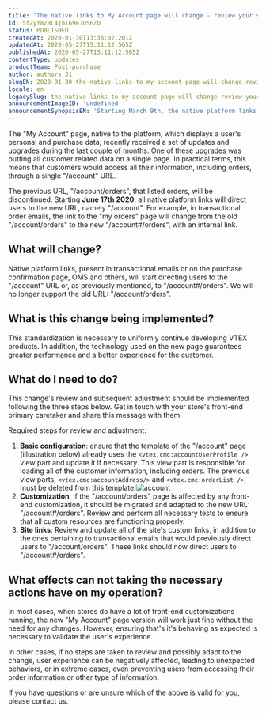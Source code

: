 ```yaml
---
title: 'The native links to My Account page will change - review your settings'
id: 5fZyY8ZBL4jni69eJOSEZO
status: PUBLISHED
createdAt: 2020-01-30T13:36:02.201Z
updatedAt: 2020-05-27T15:11:12.565Z
publishedAt: 2020-05-27T15:11:12.565Z
contentType: updates
productTeam: Post-purchase
author: authors_31
slugEN: 2020-01-30-the-native-links-to-my-account-page-will-change-review-your-settings
locale: en
legacySlug: the-native-links-to-my-account-page-will-change-review-your-settings
announcementImageID: 'undefined'
announcementSynopsisEN: 'Starting March 9th, the native platform links will direct users to the My Account page.'
---
```


The "My Account" page, native to the platform, which displays a user's personal and purchase data, recently received a set of updates and upgrades during the last couple of months. One of these upgrades was putting all customer related data on a single page. In practical terms, this means that customers would access all their information, including orders, through a single "/account" URL. 

The previous URL, "/account/orders", that listed orders, will be discontinued.
Starting __June 17th 2020__, all native platform links will direct users to the new URL, namely "/account". For example, in transactional order emails, the link to the "my orders" page will change from the old "/account/orders" to the new "/account#/orders", with an internal link. 

## What will change?

Native platform links, present in transactional emails or on the purchase confirmation page, OMS and others, will start directing users to the "/account" URL or, as previously mentioned, to "/account#/orders". We will no longer support the old URL: "/account/orders".

## What is this change being implemented?

This standardization is necessary to uniformly continue developing VTEX products. In addition, the technology used on the new page guarantees greater performance and a better experience for the customer.

## What do I need to do?

This change's review and subsequent adjustment should be implemented following the three steps below. Get in touch with your store's front-end primary caretaker and share this message with them. 

Required steps for review and adjustment:

1. __Basic configuration__: ensure that the template of the "/account" page (illustration below) already uses the `<vtex.cmc:accountUserProfile />` view part and update it if necessary. This view part is responsible for loading all of the customer information, including orders. The previous view parts, `<vtex.cmc:accountAddress/>` and `<vtex.cmc:orderList />`, must be deleted from this template.![account](https://cdn.statically.io/gh/vtexdocs/help-center-content/refs/heads/main/docs/en/announcements/2020/january/2020-01-30-the-native-links-to-my-account-page-will-change-review-your-settings_1.png)  
2. __Customization__: if the "/account/orders" page is affected by any front-end customization, it should be migrated and adapted to the new URL: "/account#/orders". Review and perform all necessary tests to ensure that all custom resources are functioning properly.  
3. __Site links__: Review and update all of the site's custom links, in addition to the ones pertaining to transactional emails that would previously direct users to "/account/orders". These links should now direct users to "/account#/orders".

## What effects can not taking the necessary actions have on my operation?

In most cases, when stores do have a lot of front-end customizations running, the new "My Account" page version will work just fine without the need for any changes. However, ensuring that's it's behaving as expected is necessary to validate the user's experience.

In other cases, if no steps are taken to review and possibly adapt to the change, user experience can be negatively affected, leading to unexpected behaviors, or in extreme cases, even preventing users from accessing their order information or other type of information.

If you have questions or are unsure which of the above is valid for you, please contact us.
